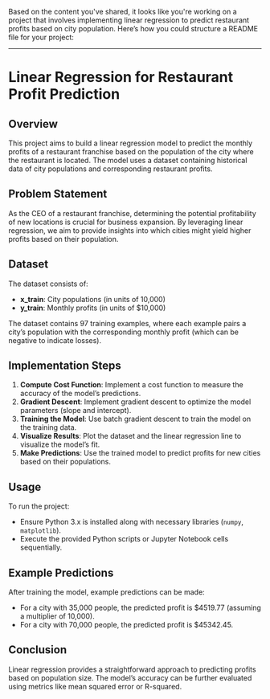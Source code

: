 Based on the content you've shared, it looks like you're working on a project that involves implementing linear regression to predict restaurant profits based on city population. Here’s how you could structure a README file for your project:

---

# Linear Regression for Restaurant Profit Prediction

## Overview

This project aims to build a linear regression model to predict the monthly profits of a restaurant franchise based on the population of the city where the restaurant is located. The model uses a dataset containing historical data of city populations and corresponding restaurant profits.

## Problem Statement

As the CEO of a restaurant franchise, determining the potential profitability of new locations is crucial for business expansion. By leveraging linear regression, we aim to provide insights into which cities might yield higher profits based on their population.

## Dataset

The dataset consists of:
- **x_train**: City populations (in units of 10,000)
- **y_train**: Monthly profits (in units of $10,000)

The dataset contains 97 training examples, where each example pairs a city’s population with the corresponding monthly profit (which can be negative to indicate losses).

## Implementation Steps

1. **Compute Cost Function**: Implement a cost function to measure the accuracy of the model’s predictions.
2. **Gradient Descent**: Implement gradient descent to optimize the model parameters (slope and intercept).
3. **Training the Model**: Use batch gradient descent to train the model on the training data.
4. **Visualize Results**: Plot the dataset and the linear regression line to visualize the model’s fit.
5. **Make Predictions**: Use the trained model to predict profits for new cities based on their populations.

## Usage

To run the project:
- Ensure Python 3.x is installed along with necessary libraries (`numpy`, `matplotlib`).
- Execute the provided Python scripts or Jupyter Notebook cells sequentially.

## Example Predictions

After training the model, example predictions can be made:
- For a city with 35,000 people, the predicted profit is $4519.77 (assuming a multiplier of 10,000).
- For a city with 70,000 people, the predicted profit is $45342.45.

## Conclusion

Linear regression provides a straightforward approach to predicting profits based on population size. The model’s accuracy can be further evaluated using metrics like mean squared error or R-squared.
